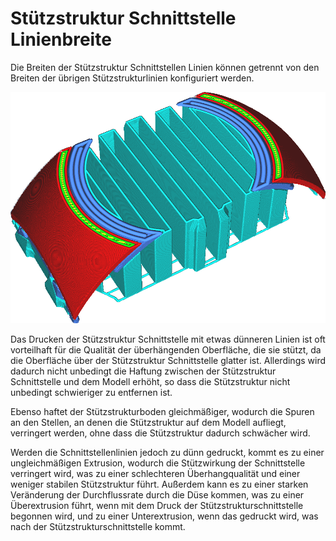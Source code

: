 Stützstruktur Schnittstelle Linienbreite
====
Die Breiten der Stützstruktur Schnittstellen Linien können getrennt von den Breiten der übrigen Stützstrukturlinien konfiguriert werden.

<!--screenshot {
"image_path": "support_roof_line_width.png",
"models": [
    {
        "script": "trash_bin_lid.scad",
        "transformation": ["scale(0.5)"]
    }
],
"camera_position": [-47, 79, 110],
"settings": {
    "support_enable": true,
    "support_roof_enable": true,
    "support_roof_line_width": 0.8
},
"layer": 192,
"colours": 64
}-->
![Die Stützstruktur Schnittstelle Linien sind breiter als der Rest der Unterstützungslinien](../images/support_roof_line_width.png)

Das Drucken der Stützstruktur Schnittstelle mit etwas dünneren Linien ist oft vorteilhaft für die Qualität der überhängenden Oberfläche, die sie stützt, da die Oberfläche über der Stützstruktur Schnittstelle glatter ist. Allerdings wird dadurch nicht unbedingt die Haftung zwischen der Stützstruktur Schnittstelle und dem Modell erhöht, so dass die Stützstruktur nicht unbedingt schwieriger zu entfernen ist.

Ebenso haftet der Stützstrukturboden gleichmäßiger, wodurch die Spuren an den Stellen, an denen die Stützstruktur auf dem Modell aufliegt, verringert werden, ohne dass die Stützstruktur dadurch schwächer wird.

Werden die Schnittstellenlinien jedoch zu dünn gedruckt, kommt es zu einer ungleichmäßigen Extrusion, wodurch die Stützwirkung der Schnittstelle verringert wird, was zu einer schlechteren Überhangqualität und einer weniger stabilen Stützstruktur führt. Außerdem kann es zu einer starken Veränderung der Durchflussrate durch die Düse kommen, was zu einer Überextrusion führt, wenn mit dem Druck der Stützstrukturschnittstelle begonnen wird, und zu einer Unterextrusion, wenn das gedruckt wird, was nach der Stützstrukturschnittstelle kommt.